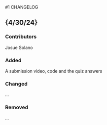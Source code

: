 #1  CHANGELOG

## {4/30/24}
### Contributors
Josue Solano    

### Added
A submission video, code and the quiz answers 

### Changed
...

### Removed
...